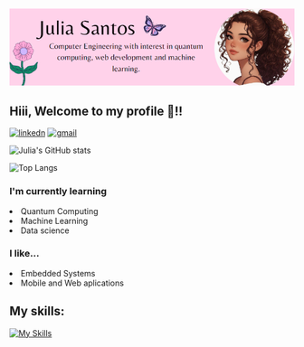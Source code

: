 
![About me: Computer Engineering with interest in quantum computing, web development and machine learning.](me.png)
## Hiii, Welcome to my profile 👋!!
[![linkedn](https://img.shields.io/badge/LinkedIn-0077B5?style=for-the-badge&logo=linkedin&logoColor=white)](https://www.linkedin.com/in/julia-santos-511900256/)
[![gmail](https://img.shields.io/badge/Gmail-D14836?style=for-the-badge&logo=gmail&logoColor=white)](mailto:juliasantos7652@gmail.com)


![Julia's GitHub stats](https://github-readme-stats.vercel.app/api?username=jsvictorias&show_icons=true&theme=dracula)

![Top Langs](https://github-readme-stats.vercel.app/api/top-langs/?username=jsvictorias&hide_progress=true)

### I'm currently learning 
<li> Quantum Computing
<li> Machine Learning
<li> Data science

### I like...
<li> Embedded Systems
<li> Mobile and Web aplications

## My skills:
[![My Skills](https://skillicons.dev/icons?i=js,html,css,arduino,cpp,java,nodejs,react,git,firebase,python,figma,&theme=light)](https://skillicons.dev)





